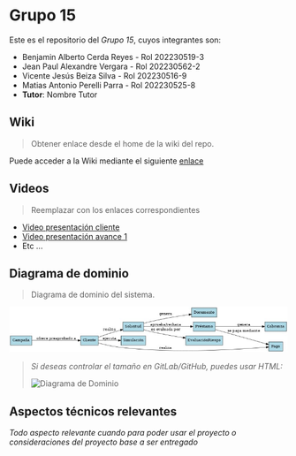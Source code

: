 # Grupo 15

Este es el repositorio del *Grupo 15*, cuyos integrantes son:

* Benjamin Alberto Cerda Reyes - Rol 202230519-3
* Jean Paul Alexandre Vergara - Rol 202230562-2
* Vicente Jesús Beiza Silva - Rol 202230516-9 
* Matias Antonio Perelli Parra - Rol 202230525-8
* **Tutor**: Nombre Tutor

## Wiki

> Obtener enlace desde el home de la wiki del repo.

Puede acceder a la Wiki mediante el siguiente [enlace](https://gitlab.inf.utfsm.cl/)

## Videos

> Reemplazar con los enlaces correspondientes

* [Video presentación cliente](https://www.youtube.com)
* [Video presentación avance 1](https://www.youtube.com/)
* Etc ...

## Diagrama de dominio

> Diagrama de dominio del sistema.

![Diagrama de Dominio](img/DiagramaDeDominio.jpeg)

> *Si deseas controlar el tamaño en GitLab/GitHub, puedes usar HTML:*
>
> <img src="docs/img/DiagramaDeDominio.jpeg" alt="Diagrama de Dominio" width="900"/>

## Aspectos técnicos relevantes

_Todo aspecto relevante cuando para poder usar el proyecto o consideraciones del proyecto base a ser entregado_
